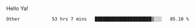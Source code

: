 Hello Ya!

<!--START_SECTION:waka-->

```text
Other            53 hrs 7 mins   █████████████████████▒░░░   85.10 %
```

<!--END_SECTION:waka-->
